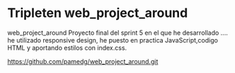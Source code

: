 # Tripleten web_project_around

web_project_around
Proyecto final del sprint 5 en el que he desarrollado .... he utilizado responsive design, he puesto en practica JavaScript,codigo HTML y aportando estilos con index.css.

https://github.com/pamedg/web_project_around.git
